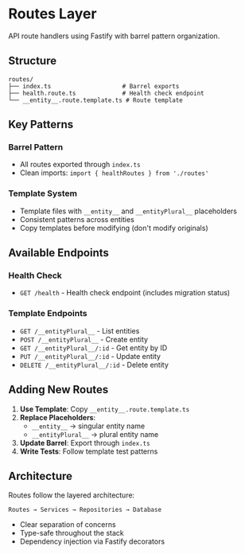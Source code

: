 # Routes Layer

API route handlers using Fastify with barrel pattern organization.

## Structure

```
routes/
├── index.ts                    # Barrel exports
├── health.route.ts             # Health check endpoint
└── __entity__.route.template.ts # Route template
```

## Key Patterns

### Barrel Pattern

- All routes exported through `index.ts`
- Clean imports: `import { healthRoutes } from './routes'`

### Template System

- Template files with `__entity__` and `__entityPlural__` placeholders
- Consistent patterns across entities
- Copy templates before modifying (don't modify originals)

## Available Endpoints

### Health Check

- `GET /health` - Health check endpoint (includes migration status)

### Template Endpoints

- `GET /__entityPlural__` - List entities
- `POST /__entityPlural__` - Create entity
- `GET /__entityPlural__/:id` - Get entity by ID
- `PUT /__entityPlural__/:id` - Update entity
- `DELETE /__entityPlural__/:id` - Delete entity

## Adding New Routes

1. **Use Template**: Copy `__entity__.route.template.ts`
2. **Replace Placeholders**:
   - `__entity__` → singular entity name
   - `__entityPlural__` → plural entity name
3. **Update Barrel**: Export through `index.ts`
4. **Write Tests**: Follow template test patterns

## Architecture

Routes follow the layered architecture:

```
Routes → Services → Repositories → Database
```

- Clear separation of concerns
- Type-safe throughout the stack
- Dependency injection via Fastify decorators
